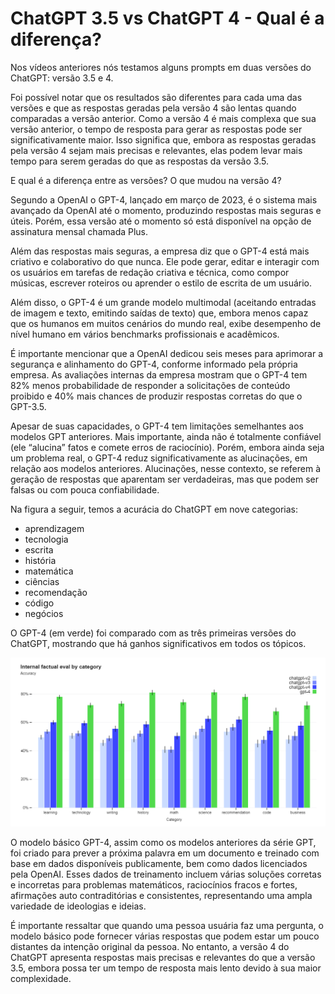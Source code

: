 # ChatGPT 3.5 vs ChatGPT 4 - Qual é a diferença?

Nos vídeos anteriores nós testamos alguns prompts em duas versões do ChatGPT: versão 3.5 e 4.

Foi possível notar que os resultados são diferentes para cada uma das versões e que as respostas geradas pela versão 4 são lentas quando comparadas a versão anterior. Como a versão 4 é mais complexa que sua versão anterior, o tempo de resposta para gerar as respostas pode ser significativamente maior. Isso significa que, embora as respostas geradas pela versão 4 sejam mais precisas e relevantes, elas podem levar mais tempo para serem geradas do que as respostas da versão 3.5.

E qual é a diferença entre as versões? O que mudou na versão 4?

Segundo a OpenAI o GPT-4, lançado em março de 2023, é o sistema mais avançado da OpenAI até o momento, produzindo respostas mais seguras e úteis. Porém, essa versão até o momento só está disponível na opção de assinatura mensal chamada Plus.

Além das respostas mais seguras, a empresa diz que o GPT-4 está mais criativo e colaborativo do que nunca. Ele pode gerar, editar e interagir com os usuários em tarefas de redação criativa e técnica, como compor músicas, escrever roteiros ou aprender o estilo de escrita de um usuário.

Além disso, o GPT-4 é um grande modelo multimodal (aceitando entradas de imagem e texto, emitindo saídas de texto) que, embora menos capaz que os humanos em muitos cenários do mundo real, exibe desempenho de nível humano em vários benchmarks profissionais e acadêmicos.

É importante mencionar que a OpenAI dedicou seis meses para aprimorar a segurança e alinhamento do GPT-4, conforme informado pela própria empresa. As avaliações internas da empresa mostram que o GPT-4 tem 82% menos probabilidade de responder a solicitações de conteúdo proibido e 40% mais chances de produzir respostas corretas do que o GPT-3.5.

Apesar de suas capacidades, o GPT-4 tem limitações semelhantes aos modelos GPT anteriores. Mais importante, ainda não é totalmente confiável (ele “alucina” fatos e comete erros de raciocínio). Porém, embora ainda seja um problema real, o GPT-4 reduz significativamente as alucinações, em relação aos modelos anteriores. Alucinações, nesse contexto, se referem à geração de respostas que aparentam ser verdadeiras, mas que podem ser falsas ou com pouca confiabilidade.

Na figura a seguir, temos a acurácia do ChatGPT em nove categorias:

- aprendizagem
- tecnologia
- escrita
- história
- matemática
- ciências
- recomendação
- código
- negócios

O GPT-4 (em verde) foi comparado com as três primeiras versões do ChatGPT, mostrando que há ganhos significativos em todos os tópicos.

![Comparação](image-3.png)

O modelo básico GPT-4, assim como os modelos anteriores da série GPT, foi criado para prever a próxima palavra em um documento e treinado com base em dados disponíveis publicamente, bem como dados licenciados pela OpenAI. Esses dados de treinamento incluem várias soluções corretas e incorretas para problemas matemáticos, raciocínios fracos e fortes, afirmações auto contraditórias e consistentes, representando uma ampla variedade de ideologias e ideias.

É importante ressaltar que quando uma pessoa usuária faz uma pergunta, o modelo básico pode fornecer várias respostas que podem estar um pouco distantes da intenção original da pessoa. No entanto, a versão 4 do ChatGPT apresenta respostas mais precisas e relevantes do que a versão 3.5, embora possa ter um tempo de resposta mais lento devido à sua maior complexidade.

